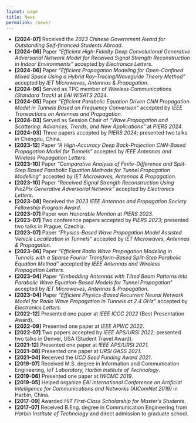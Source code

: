 ```yaml
---
layout: page
title: News
permalink: /news/
---
```


- **[2024-07]** Received the *2023 Chinese Government Award for Outstanding Self-financed Students Abroad*.  
- **[2024-06]** Paper *“Efficient High-Fidelity Deep Convolutional Generative Adversarial Network Model for Received Signal Strength Reconstruction in Indoor Environments”* accepted by *Electronics Letters*.  
- **[2024-06]** Paper *“Efficient Propagation Modeling for Open-Confined Mixed Space Using a Hybrid Ray-Tracing/Waveguide Theory Method”* accepted by *IET Microwaves, Antennas & Propagation*.  
- **[2024-06]** Served as TPC member of *Wireless Communications (Standard Track)* at *EAI WiSATS 2024*.  
- **[2024-05]** Paper *“Efficient Parabolic Equation Driven CNN Propagation Model in Tunnels Based on Frequency Conversion”* accepted by *IEEE Transactions on Antennas and Propagation*.  
- **[2024-03]** Served as Session Chair of *“Wave Propagation and Scattering: Advances, Trends, and New Applications”* at *PIERS 2024*.  
- **[2024-03]** Three papers accepted by *PIERS 2024*; presented two talks in Chengdu, China.  
- **[2023-12]** Paper *“A High-Accuracy Deep Back-Projection CNN-Based Propagation Model for Tunnels”* accepted by *IEEE Antennas and Wireless Propagation Letters*.  
- **[2023-10]** Paper *“Comparative Analysis of Finite-Difference and Split-Step Based Parabolic Equation Methods for Tunnel Propagation Modelling”* accepted by *IET Microwaves, Antennas & Propagation*.  
- **[2023-10]** Paper *“Received Signal Strength Reconstruction Using Pix2Pix Generative Adversarial Network”* accepted by *Electronics Letters*.  
- **[2023-08]** Received the *2023 IEEE Antennas and Propagation Society Fellowship Program Award*.  
- **[2023-07]** Paper won *Honorable Mention* at *PIERS 2023*.  
- **[2023-07]** Two conference papers accepted by *PIERS 2023*; presented two talks in Prague, Czechia.  
- **[2023-07]** Paper *“Physics-Based Wave Propagation Model Assisted Vehicle Localization in Tunnels”* accepted by *IET Microwaves, Antennas & Propagation*.  
- **[2023-06]** Paper *“Efficient Radio Wave Propagation Modeling in Tunnels with a Sparse Fourier Transform-Based Split-Step Parabolic Equation Method”* accepted by *IEEE Antennas and Wireless Propagation Letters*.  
- **[2023-04]** Paper *“Embedding Antennas with Tilted Beam Patterns into Parabolic Wave Equation-Based Models for Tunnel Propagation”* accepted by *IET Microwaves, Antennas & Propagation*.  
- **[2023-04]** Paper *“Efficient Physics-Based Recurrent Neural Network Model for Radio Wave Propagation in Tunnels at 2.4 GHz”* accepted by *Electronics Letters*.  
- **[2022-12]** Presented one paper at *IEEE ICCC 2022* (Best Presentation Award).  
- **[2022-09]** Presented one paper at *IEEE APWC 2022*.  
- **[2022-07]** Two papers accepted by *IEEE APS/URSI 2022*; presented two talks in Denver, USA (Student Travel Award).  
- **[2021-12]** Presented one paper at *IEEE APS/URSI 2021*.  
- **[2021-08]** Presented one paper at *URSI GASS 2021*.  
- **[2021-04]** Received the *UCD Seed Funding Award 2021*.  
- **[2019-07]** Received M.S. degree in Information and Communication Engineering, *IoT Laboratory, Harbin Institute of Technology*.  
- **[2019-06]** Presented one paper at *IWCMC 2019*.  
- **[2019-05]** Helped organize *EAI International Conference on Artificial Intelligence for Communications and Networks (AIComNet 2019)* in Harbin, China.  
- **[2017-09]** Awarded *HIT First-Class Scholarship for Master’s Students*.  
- **[2017-07]** Received B.Eng. degree in Communication Engineering from *Harbin Institute of Technology* and direct admission to graduate school.

